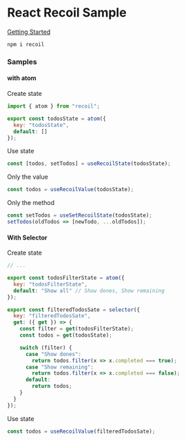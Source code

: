 # React Recoil Sample

[Getting Started](https://recoiljs.org/fr/docs/introduction/getting-started/)

```
npm i recoil
```

### Samples

#### with atom

Create state

```js
import { atom } from "recoil";

export const todosState = atom({
  key: "todosState",
  default: []
});
```

Use state

```js
const [todos, setTodos] = useRecoilState(todosState);
```

Only the value

```js
const todos = useRecoilValue(todosState);
```

Only the method

```js
const setTodos = useSetRecoilState(todosState);
setTodos(oldTodos => [newTodo, ...oldTodos]);
```

#### With Selector

Create state

```js
// ...

export const todosFilterState = atom({
  key: "todosFilterState",
  default: "Show all" // Show dones, Show remaining
});

export const filteredTodosSate = selector({
  key: "filteredTodosSate",
  get: ({ get }) => {
    const filter = get(todosFilterState);
    const todos = get(todosState);

    switch (filter) {
      case "Show dones":
        return todos.filter(x => x.completed === true);
      case "Show remaining":
        return todos.filter(x => x.completed === false);
      default:
        return todos;
    }
  }
});
```

Use state

```js
const todos = useRecoilValue(filteredTodosSate);
```
